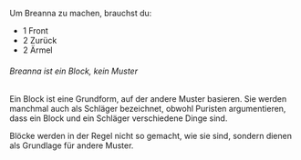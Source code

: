 Um Breanna zu machen, brauchst du:

*   1 Front
*   2 Zurück
*   2 Ärmel

<Note>

###### Breanna ist ein Block, kein Muster

Ein Block ist eine Grundform, auf der andere Muster basieren.
Sie werden manchmal auch als Schläger bezeichnet, obwohl Puristen argumentieren, dass ein Block und ein Schläger verschiedene Dinge sind.

Blöcke werden in der Regel nicht so gemacht, wie sie sind, sondern dienen als Grundlage für andere Muster.

</Note>

